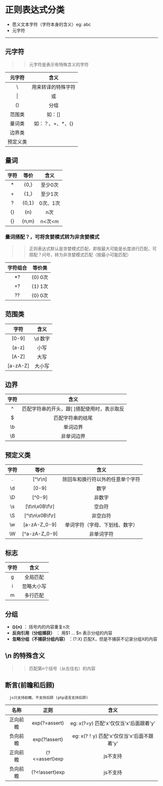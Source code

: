 # 正则表达式分类
  - 愿义文本字符（字符本身的含义）eg: abc
  - 元字符
---
  ## 元字符

  >> 元字符是表示有特殊含义的字符

  元字符|含义
  :--:|:--:
  \ | 用来转译的特殊字符
  \| | 或
  () | 分组
  范围类| 如：[]
  量词类| 如：？、+、*、{}
  边界类 | 
  预定义类 | 


  ## 量词

  字符|等价|含义
  :--:|:--:|:--:
  \* | {0,} | 至少0次
  \+ | {1,} | 至少1次
  ? | {0,1} | 0次、1次
  {}| {n} | n次
  {}| {n,m} | n<次<m

### 量词搭配？，可将贪婪模式转为非贪婪模式

  >> 正则表达式默认是贪婪模式匹配，即按最大可能是长度进行匹配，可搭配？问号，转为非贪婪模式匹配（按最小可能匹配）

  字符组合|等价类
  :--:|:--:
  *? | {0} 0次
  +? | {1} 1次
  ?? | {0} 0次

  ## 范围类

  字符|含义
  :--:|:--:
  [0-9] | \d 数字
  [a-z] | 小写
  [A-Z] | 大写
  [a-zA-Z] | 大小写

  ## 边界
  
  字符 | 含义
  :--:|:--:
  ^   | 匹配字符串的开头，跟[ ]搭配使用时，表示取反
  $   | 匹配字符串的结尾
  \b  | 单词边界
  \B  | 非单词边界
  
  ## 预定义类

  字符|等价|含义
  :--:|:--:|:--:
  .  | [^\r\n] | 除回车和换行符以外的任意单个字符
  \d | [0-9] | 数字
  \D | [^0-9] | 非数字
  \s | [\t\n\x0B\f\r] | 空白符
  \S | [^\t\n\x0B\f\r] | 非空白符
  \w | [a-zA-Z_0-9] | 单词字符（字母、下划线、数字）
  \W | [^a-zA-Z_0-9] | 非单词字符

  ## 标志

  字符|含义
  :--:|:--:
  g  | 全局匹配
  i  | 忽略大小写
  m  | 多行匹配
  
  ## 分组

  * **(){n}**   ：  括号内的内容重复n次
  * **反向引用（分组捕获）**  ： 用$1 ... $n 表示分组的内容
  *  **忽略分组（不捕获分组内容）** ：(?:X) 匹配X，但是不捕获不记录分组X的内容

## \n 的特殊含义

  >> 匹配第n个括号（从左往右）的内容

  ## 断言(前瞻和后顾)
  ```
    js只支持前瞻，不支持后顾 (php语言支持后顾)
  ```

  名称|正则|含义
  :--:|:--:|:--:
  正向前瞻  | exp(?=assert) | eg: x(?=y) 匹配'x'仅仅当'x'后面跟着'y'
  负向前瞻  | exp(?!assert) | eg: x(?！y) 匹配'x'仅仅当'x'后面不跟着'y'
  正向前瞻  | (?<=assert)exp | js不支持
  负向前瞻  | (?<!assert)exp | js不支持
